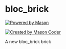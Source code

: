 # bloc_brick

[![Powered by Mason](https://img.shields.io/endpoint?url=https%3A%2F%2Ftinyurl.com%2Fmason)](https://github.com/zoocityboy/mason_coder)

[![Created by Mason Coder](https://img.shields.io/endpoint?url=https%3A%2F%2Ftinyurl.com%2Fmason-coder)](https://github.com/zoocityboy/mason_coder)

A new bloc_brick brick

